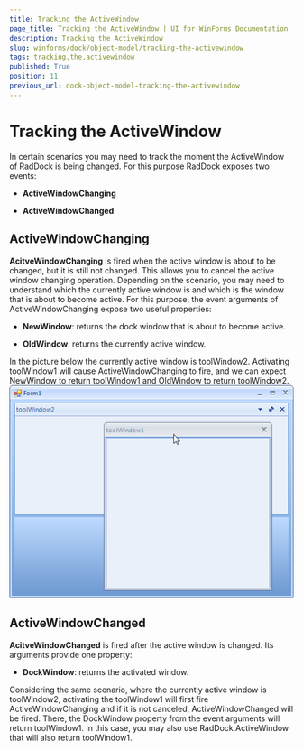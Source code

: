```yaml
---
title: Tracking the ActiveWindow
page_title: Tracking the ActiveWindow | UI for WinForms Documentation
description: Tracking the ActiveWindow
slug: winforms/dock/object-model/tracking-the-activewindow
tags: tracking,the,activewindow
published: True
position: 11
previous_url: dock-object-model-tracking-the-activewindow
---
```


# Tracking the ActiveWindow



In certain scenarios you may need to track the moment the ActiveWindow of RadDock is being changed. For this purpose RadDock exposes two events:
      

* __ActiveWindowChanging__

* __ActiveWindowChanged__

## ActiveWindowChanging

__AcitveWindowChanging__ is fired when the active window is about to be changed, but it is still not changed. This allows you to cancel the active window changing operation. Depending on the scenario, you may need to understand which the currently active window is and which is the window that is about to become active. For this purpose, the event arguments of ActiveWindowChanging expose two useful properties:
        

* __NewWindow__: returns the dock window that is about to become active.
            

* __OldWindow__: returns the currently active window.
            

In the picture below the currently active window is toolWindow2. Activating toolWindow1 will cause ActiveWindowChanging to fire, and we can expect NewWindow to return toolWindow1 and OldWindow to return toolWindow2.
![dock-object-model-tracking-the-activewindow 001](images/dock-object-model-tracking-the-activewindow001.png)

## ActiveWindowChanged

__AcitveWindowChanged__ is fired after the active window is changed. Its arguments provide one property:
        

* __DockWindow__: returns the activated window.
            

Considering the same scenario, where the currently active window is toolWindow2, activating the toolWindow1 will first fire ActiveWindowChanging and if it is not canceled, ActiveWindowChanged will be fired. There, the DockWindow property from the event arguments will return toolWindow1. In this case, you may also use RadDock.ActiveWindow that will also return toolWindow1.
        
